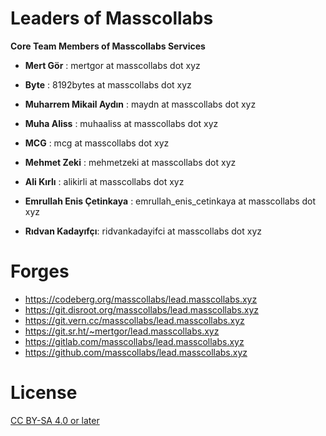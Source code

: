 # Leaders of Masscollabs

**Core Team Members of Masscollabs Services**

* **Mert Gör** : mertgor at masscollabs dot xyz 

* **Byte**     : 8192bytes at masscollabs dot xyz

* **Muharrem Mikail Aydın** : maydn at masscollabs dot xyz

* **Muha Aliss** : muhaaliss at masscollabs dot xyz 

* **MCG** : mcg at masscollabs dot xyz

* **Mehmet Zeki** : mehmetzeki at masscollabs dot xyz

* **Ali Kırlı** : alikirli at masscollabs dot xyz

* **Emrullah Enis Çetinkaya** : emrullah_enis_cetinkaya at masscollabs dot xyz

* **Rıdvan Kadayıfçı**: ridvankadayifci at masscollabs dot xyz

# Forges

* https://codeberg.org/masscollabs/lead.masscollabs.xyz
* https://git.disroot.org/masscollabs/lead.masscollabs.xyz
* https://git.vern.cc/masscollabs/lead.masscollabs.xyz
* https://git.sr.ht/~mertgor/lead.masscollabs.xyz
* https://gitlab.com/masscollabs/lead.masscollabs.xyz
* https://github.com/masscollabs/lead.masscollabs.xyz


# License

[CC BY-SA 4.0 or later](by-sa.markdown)
